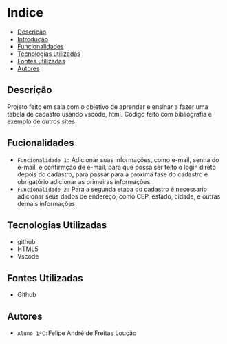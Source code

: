 # Indice 
* [Descrição](#descrição)
* [Introdução](#introdução)
* [Funcionalidades](#funcionalidades)
* [Tecnologias utilizadas](#tecnologias-utilizadas)
* [Fontes utilizadas](#fontes-utilizadas)
* [Autores](#autores)

## Descrição
 Projeto feito em sala com o objetivo de aprender e ensinar a fazer uma tabela de cadastro usando vscode, html.
 Código feito com bibliografia e exemplo de outros sites
## Fucionalidades
* ``Funcionalidade 1:`` Adicionar suas informações, como e-mail, senha do e-mail, e confirmção de e-mail, para que possa ser feito o login direto depois do cadastro, para passar para a proxima fase do cadastro é obrigatório adicionar as primeiras informações.
* ``Funcionalidade 2:`` Para a segunda etapa do cadastro é necessario adicionar seus dados de endereço, como CEP, estado, cidade, e outras demais informações. 

## Tecnologias Utilizadas
* github
* HTML5
* Vscode
## Fontes Utilizadas
* Github

## Autores
* ``Aluno 1ºC:``Felipe André de Freitas Loução